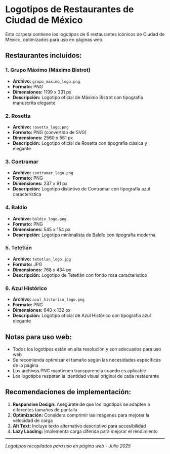 # Logotipos de Restaurantes de Ciudad de México

Esta carpeta contiene los logotipos de 6 restaurantes icónicos de Ciudad de México, optimizados para uso en páginas web.

## Restaurantes incluidos:

### 1. Grupo Máximo (Máximo Bistrot)
- **Archivo:** `grupo_maximo_logo.png`
- **Formato:** PNG
- **Dimensiones:** 1199 x 331 px
- **Descripción:** Logotipo oficial de Máximo Bistrot con tipografía manuscrita elegante

### 2. Rosetta
- **Archivo:** `rosetta_logo.png`
- **Formato:** PNG (convertido de SVG)
- **Dimensiones:** 2560 x 561 px
- **Descripción:** Logotipo oficial de Rosetta con tipografía clásica y elegante

### 3. Contramar
- **Archivo:** `contramar_logo.png`
- **Formato:** PNG
- **Dimensiones:** 237 x 91 px
- **Descripción:** Logotipo distintivo de Contramar con tipografía azul característica

### 4. Baldío
- **Archivo:** `baldio_logo.png`
- **Formato:** PNG
- **Dimensiones:** 545 x 154 px
- **Descripción:** Logotipo minimalista de Baldío con tipografía moderna

### 5. Tetetlán
- **Archivo:** `tetetlan_logo.jpg`
- **Formato:** JPG
- **Dimensiones:** 768 x 434 px
- **Descripción:** Logotipo de Tetetlán con fondo rosa característico

### 6. Azul Histórico
- **Archivo:** `azul_historico_logo.png`
- **Formato:** PNG
- **Dimensiones:** 640 x 132 px
- **Descripción:** Logotipo oficial de Azul Histórico con tipografía azul elegante

## Notas para uso web:

- Todos los logotipos están en alta resolución y son adecuados para uso web
- Se recomienda optimizar el tamaño según las necesidades específicas de la página
- Los archivos PNG mantienen transparencia cuando es aplicable
- Los logotipos respetan la identidad visual original de cada restaurante

## Recomendaciones de implementación:

1. **Responsive Design:** Asegúrate de que los logotipos se adapten a diferentes tamaños de pantalla
2. **Optimización:** Considera comprimir las imágenes para mejorar la velocidad de carga
3. **Alt Text:** Incluye texto alternativo descriptivo para accesibilidad
4. **Lazy Loading:** Implementa carga diferida para mejorar el rendimiento

---
*Logotipos recopilados para uso en página web - Julio 2025*

